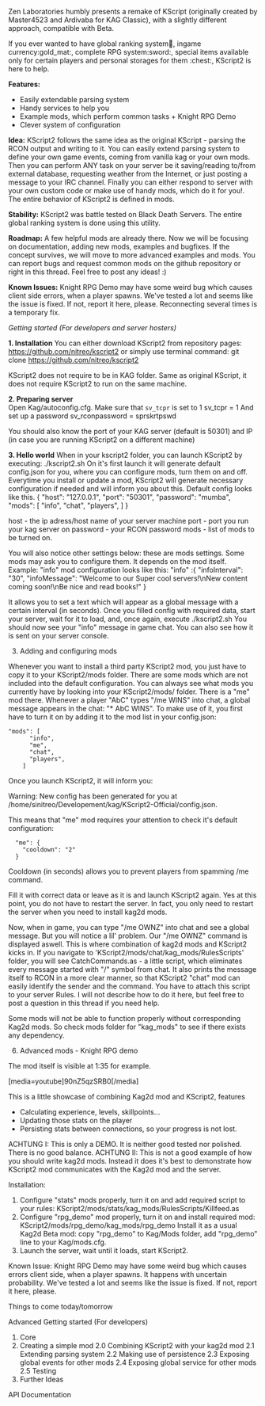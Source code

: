Zen Laboratories humbly presents a remake of KScript (originally created by Master4523 and Ardivaba for KAG Classic), with a slightly different approach, compatible with Beta.

If you ever wanted to have global ranking system:chicken:, ingame currency:gold_mat:, complete RPG system:sword:, special items available only for certain players and personal storages for them :chest:, KScript2 is here to help.

**Features:**
- Easily extendable parsing system
- Handy services to help you
- Example mods, which perform common tasks + Knight RPG Demo
- Clever system of configuration

**Idea:**
KScript2 follows the same idea as the original KScript - parsing the RCON output and writing to it. You can easily extend parsing system to define your own game events, coming from vanilla kag or your own mods. Then you can perform ANY task on your server be it saving/reading to/from external database, requesting weather from the Internet, or just posting a message to your IRC channel. Finally you can either respond to server with your own custom code or make use of handy mods, which do it for you!.  
The entire behavior of KScript2 is defined in mods.

**Stability:**
KScript2 was battle tested on Black Death Servers. The entire global ranking system is done using this utility.

**Roadmap:**
A few helpful mods are already there. Now we will be focusing on documentation, adding new mods, examples and bugfixes. If the concept survives, we will move to more advanced examples and mods.
You can report bugs and request common mods on the github repository or right in this thread.
Feel free to post any ideas! :)

**Known Issues:**
Knight RPG Demo may have some weird bug which causes client side errors, when a player spawns.
We've tested a lot and seems like the issue is fixed. If not, report it here, please. Reconnecting several times is a temporary fix.

*Getting started (For developers and server hosters)*

**1. Installation**
You can either download KScript2 from repository pages:
    https://github.com/nitreo/kscript2
or simply use terminal command:
    git clone https://github.com/nitreo/kscript2

KScript2 does not require to be in KAG folder. Same as original KScript, it does not require KScript2 to run on the same machine.

**2. Preparing server**  
Open
    Kag/autoconfig.cfg.
Make sure that `sv_tcpr` is set to 1
    sv_tcpr = 1
And set up a password
    sv_rconpassword = sprskrtpswd

You should also know the port of your KAG server (default is 50301) and IP (in case you are running KScript2 on a different machine)

**3. Hello world**
When in your kscript2 folder, you can launch KScript2 by executing:
    ./kscript2.sh
On it's first launch it will generate default config.json for you, where you can configure mods, turn them on and off. Everytime you install or update a mod, KScript2 will generate necessary configuration if needed and will inform you about this.
Default config looks like this.
        {
            "host": "127.0.0.1",
            "port": "50301",
            "password": "mumba",
            "mods": [
              "info",
              "chat",
              "players",
            ]
        }

host - the ip adress/host name of your server machine
port - port you run your kag server on
password - your RCON password
mods - list of mods to be turned on.

You will also notice other settings below: these are mods settings. Some mods may ask you to configure them. It depends on the mod itself. Example: "info" mod configuration looks like this:
    "info" :{
      "infoInterval": "30",
      "infoMessage": "Welcome to our Super cool servers!\nNew content coming soon!\nBe nice and read books!"
    }

It allows you to set a text which will appear as a global message with a certain interval (in seconds).
Once you filled config with required data, start your server, wait for it to load, and, once again, execute
    ./kscript2.sh
You should now see your "info" message in game chat. You can also see how it is sent on your server console.

3. Adding and configuring mods

Whenever you want to install a third party KScript2 mod, you just have to copy it to your KScript2/mods folder.
There are some mods which are not included into the default configuration. You can always see what mods you currently have by looking into your KScript2/mods/ folder.
There is a "me" mod there. Whenever a player "AbC" types "/me WINS" into chat, a global message appears in the chat: "* AbC WINS".
To make use of it, you first have to turn it on by adding it to the mod list in your config.json:

    "mods": [
          "info",
          "me",
          "chat",
          "players",
        ]

Once you launch KScript2, it will inform you:

Warning: New config has been generated for you at /home/sinitreo/Developement/kag/KScript2-Official/config.json.

This means that "me" mod requires your attention to check it's default configuration:

      "me": {
        "cooldown": "2"
      }

Cooldown (in seconds) allows you to prevent players from spamming  /me command.

Fill it with correct data or leave as it is and launch KScript2 again.
Yes at this point, you do not have to restart the server. In fact, you only need to restart the server when you need to install kag2d mods.

Now, when in game, you can type "/me OWNZ" into chat and see a global message. But you will notice a lil' problem. Our "/me OWNZ" command is displayed aswell. This is where combination of kag2d mods and KScript2 kicks in. If you navigate to  'KScript2/mods/chat/kag_mods/RulesScripts' folder, you will see CatchCommands.as - a little script, which eliminates every message started with "/" symbol from chat. It also prints the message itself to RCON in a more clear manner, so that KScript2 "chat" mod can easily identify the sender and the command. You have to attach this script to your server Rules. I will not describe how to do it here, but feel free to post a question in this thread if you need help.

Some mods will not be able to function properly without corresponding Kag2d mods. So check mods folder for "kag_mods" to see if there exists any dependency.

6. Advanced mods - Knight RPG demo

The mod itself is visible at 1:35 for example.

[media=youtube]90nZ5qzSRB0[/media]

This is a little showcase of combining Kag2d mod and KScript2, features
- Calculating experience, levels, skillpoints...
- Updating those stats on the player
- Persisting stats between connections, so your progress is not lost.

ACHTUNG I: This is only a DEMO. It is neither good tested nor polished. There is no good balance.
ACHTUNG II: This is not a good example of how you should write kag2d mods. Instead it does it's best to demonstrate how KScript2 mod communicates with the Kag2d mod and the server.

Installation:
1. Configure "stats" mods properly, turn it on and add required script to your rules:
    KScript2/mods/stats/kag_mods/RulesScripts/Killfeed.as
2. Configure "rpg_demo" mod properly, turn it on and install required mod:
    KScript2/mods/rpg_demo/kag_mods/rpg_demo
Install it as a usual Kag2d Beta mod: copy "rpg_demo" to Kag/Mods folder, add "rpg_demo" line to your Kag/mods.cfg.
3. Launch the server, wait until it loads, start KScript2.

Known Issue:
Knight RPG Demo may have some weird bug which causes errors client side, when a player spawns. It happens with uncertain probability. We've tested a lot and seems like the issue is fixed. If not, report it here, please.

Things to come today/tomorrow

Advanced Getting started (For developers)
1. Core
2. Creating a simple mod
 2.0 Combining KScript2 with your kag2d mod
 2.1 Extending parsing system
 2.2 Making use of persistence
 2.3 Exposing global events for other mods
 2.4 Exposing global service for other mods
 2.5 Testing
3. Further Ideas

API Documentation